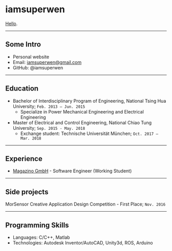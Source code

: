 # iamsuperwen

[Hello](https://github.com/iamsuperwen).

---

## Some Intro
* Personal website
* Email: iamsuperwen@gmail.com
* GitHub: @iamsuperwen

---

## Education

* Bachelor of Interdisciplinary Program of Engineering, National Tsing Hua University; `Feb. 2013 – Jun. 2015`
  - Specialize in Power Mechanical Engineering and Electrical Engineering
* Master of Electrical and Control Engineering, National Chiao Tung University; `Sep. 2015 - May. 2018`
  - Exchange student: Technische Universität München; `Oct. 2017 – Mar. 2018`

---

## Experience

* [Magazino GmbH](https://www.magazino.eu/) - Software Engineer (Working Student)

---

## Side projects

MorSensor Creative Application Design Competition - First Place; `Nov. 2016`

---

## Programming Skills

* Languages:  C/C++, Matlab
* Technologies:  Autodesk Inventor/AutoCAD, Unity3d, ROS, Arduino 